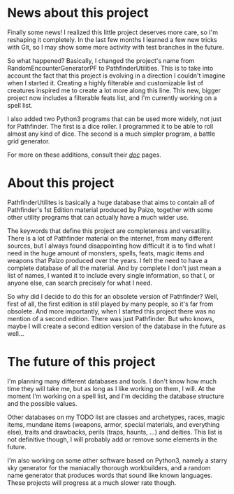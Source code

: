 # News about this project

Finally some news! I realized this little project deserves more care, so I'm reshaping it completely. In the last few months I learned a few new tricks with Git, so I may show some more activity with test branches in the future.

So what happened? Basically, I changed the project's name from RandomEncounterGeneratorPF to PathfinderUtilities. This is to take into account the fact that this project is evolving in a direction I couldn't imagine when I started it. Creating a highly filterable and customizable list of creatures inspired me to create a lot more along this line. This new, bigger project now includes a filterable feats list, and I'm currently working on a spell list.

I also added two Python3 programs that can be used more widely, not just for Pathfinder. The first is a dice roller. I programmed it to be able to roll almost any kind of dice. The second is a much simpler program, a battle grid generator.

For more on these additions, consult their [_doc_](docs/README.md) pages.

# About this project

PathfinderUtilites is basically a huge database that aims to contain all of Pathfinder's 1st Edition material produced by Paizo, together with some other utility programs that can actually have a much wider use.

The keywords that define this project are completeness and versatility. There is a lot of Pathfinder material on the internet, from many different sources, but I always found disappointing how difficult it is to find what I need in the huge amount of monsters, spells, feats, magic items and weapons that Paizo produced over the years. I felt the need to have a complete database of all the material. And by complete I don't just mean a list of names, I wanted it to include every single information, so that I, or anyone else, can search precisely for what I need.

So why did I decide to do this for an obsolete version of Pathfinder? Well, first of all, the first edition is still played by many people, so it's far from obsolete. And more importantly, when I started this project there was no mention of a second edition. There was just Pathfinder. But who knows, maybe I will create a second edition version of the database in the future as well...

# The future of this project

I'm planning many different databases and tools. I don't know how much time they will take me, but as long as I like working on them, I will. At the moment I'm working on a spell list, and I'm deciding the database structure and the possible values.

Other databases on my TODO list are classes and archetypes, races, magic items, mundane items (weapons, armor, special materials, and everything else), traits and drawbacks, perils (traps, haunts, ...) and deities. This list is not definitive though, I will probably add or remove some elements in the future.

I'm also working on some other software based on Python3, namely a starry sky generator for the maniacally thorough workbuilders, and a random name generator that produces words that sound like known languages. These projects will progress at a much slower rate though.

